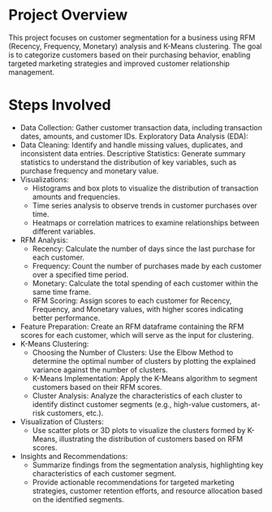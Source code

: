 # Project Overview
This project focuses on customer segmentation for a business using RFM (Recency, Frequency, Monetary) analysis and K-Means clustering. The goal is to categorize customers based on their purchasing behavior, enabling targeted marketing strategies and improved customer relationship management.

# Steps Involved
- Data Collection: Gather customer transaction data, including transaction dates, amounts, and customer IDs.
Exploratory Data Analysis (EDA):
- Data Cleaning: Identify and handle missing values, duplicates, and inconsistent data entries.
Descriptive Statistics: Generate summary statistics to understand the distribution of key variables, such as purchase frequency and monetary value.
- Visualizations:
  + Histograms and box plots to visualize the distribution of transaction amounts and frequencies.
  + Time series analysis to observe trends in customer purchases over time.
  + Heatmaps or correlation matrices to examine relationships between different variables.
- RFM Analysis:
  + Recency: Calculate the number of days since the last purchase for each customer.
  + Frequency: Count the number of purchases made by each customer over a specified time period.
  + Monetary: Calculate the total spending of each customer within the same time frame.
  + RFM Scoring: Assign scores to each customer for Recency, Frequency, and Monetary values, with higher scores indicating better performance.
- Feature Preparation: Create an RFM dataframe containing the RFM scores for each customer, which will serve as the input for clustering.
- K-Means Clustering:
  + Choosing the Number of Clusters: Use the Elbow Method to determine the optimal number of clusters by plotting the explained variance against the number of clusters.
  + K-Means Implementation: Apply the K-Means algorithm to segment customers based on their RFM scores.
  + Cluster Analysis: Analyze the characteristics of each cluster to identify distinct customer segments (e.g., high-value customers, at-risk customers, etc.).
- Visualization of Clusters:
  + Use scatter plots or 3D plots to visualize the clusters formed by K-Means, illustrating the distribution of customers based on RFM scores.
- Insights and Recommendations:
  + Summarize findings from the segmentation analysis, highlighting key characteristics of each customer segment.
  + Provide actionable recommendations for targeted marketing strategies, customer retention efforts, and resource allocation based on the identified segments.
